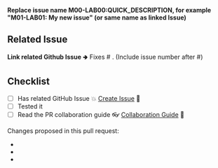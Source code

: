 **Replace issue name M00-LAB00:QUICK_DESCRIPTION, for example "M01-LAB01: My new issue" (or same name as linked Issue)**

## Related Issue

**Link related Github Issue** 🢂 Fixes # . (Include issue number after #)

## Checklist
- [ ] Has related GitHub Issue 💥 [Create Issue](https://github.com/MicrosoftLearning/AZ400-DesigningandImplementingMicrosoftDevOpsSolutions/blob/master/.github/CONTRIBUTING.md#reporting-issues) 📝
- [ ] Tested it
- [ ] Read the PR collaboration guide 👓 [Collaboration Guide](https://github.com/MicrosoftLearning/AZ400-DesigningandImplementingMicrosoftDevOpsSolutions/blob/master/.github/CONTRIBUTING.md#pull-requests) 📝

Changes proposed in this pull request:

-
-
-

